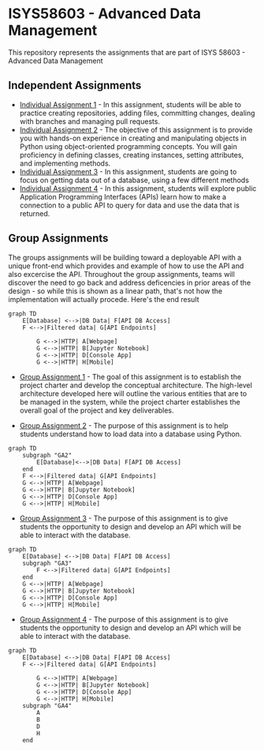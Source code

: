 # ISYS58603 - Advanced Data Management

This repository represents the assignments that are part of ISYS 58603 - Advanced Data Management


## Independent Assignments
* [Individual Assignment 1](assignments/Ind_Assignment_1_Getting_into_Git.md) - 
In this assignment, students will be able to practice creating repositories, adding files, committing changes, dealing with branches and managing pull requests.
* [Individual Assignment 2](assignments/Ind_Assignment_2_Object_Orientation.ipynb) - 
The objective of this assignment is to provide you with hands-on experience in creating and manipulating objects in Python using object-oriented programming concepts. You will gain proficiency in defining classes, creating instances, setting attributes, and implementing methods.
* [Individual Assignment 3](assignments/Ind_Assignment_3_Querying_Data.ipynb) - In this assignment, students are going to focus on getting data out of a database, using a few different methods
* [Individual Assignment 4](assignments/Ind_Assignment_4_Using_an_API.ipynb) - In this assignment, students will explore public Application Programming Interfaces (APIs) learn how to make a connection to a public API to query for data and use the data that is returned. 
  
## Group Assignments
The groups assignments will be building toward a deployable API with a unique front-end which provides and example of how to use the API and also excercise the API.  Throughout the group assignments, teams will discover the need to go back and address deficencies in prior areas of the design - so while this is shown as a linear path, that's not how the implementation will actually procede.  Here's the end result

```mermaid
graph TD
    E[Database] <-->|DB Data| F[API DB Access]
    F <-->|Filtered data| G[API Endpoints]    
    
        G <-->|HTTP| A[Webpage]
        G <-->|HTTP| B[Jupyter Notebook]
        G <-->|HTTP| D[Console App]
        G <-->|HTTP| H[Mobile]
```
* [Group Assignment 1](assignments/Group_Assignment_1_Vision_and_Design.md) - The goal of this assignment is to establish the project charter and develop the conceptual architecture.
The high-level architecture developed here will outline the various entities that are to be managed in the system, while the project charter establishes the overall goal of the project and key deliverables.

* [Group Assignment 2](assignments/Group_Assignment_2_Loading_Data.md) - The purpose of this assignment is to help students understand how to load data into a database using Python.

```mermaid
graph TD
    subgraph "GA2"
        E[Database]<-->|DB Data| F[API DB Access]
    end
    F <-->|Filtered data| G[API Endpoints]
    G <-->|HTTP| A[Webpage]
    G <-->|HTTP| B[Jupyter Notebook]
    G <-->|HTTP| D[Console App]
    G <-->|HTTP| H[Mobile]
```
* [Group Assignment 3](assignments/Group_Assignment_3_Creating_the_API.md) - The purpose of this assignment is to give students the opportunity to design and develop an API which will be able to interact with the database.

```mermaid
graph TD
    E[Database] <-->|DB Data| F[API DB Access]
    subgraph "GA3"
        F <-->|Filtered data| G[API Endpoints]    
    end
    G <-->|HTTP| A[Webpage]
    G <-->|HTTP| B[Jupyter Notebook]
    G <-->|HTTP| D[Console App]
    G <-->|HTTP| H[Mobile]
```

* [Group Assignment 4](assignments/Group_Assignment_4_Putting_front-end_on_the_API.md) - The purpose of this assignment is to give students the opportunity to design and develop an API which will be able to interact with the database.


```mermaid
graph TD
    E[Database] <-->|DB Data| F[API DB Access]
    F <-->|Filtered data| G[API Endpoints]    
    
        G <-->|HTTP| A[Webpage]
        G <-->|HTTP| B[Jupyter Notebook]
        G <-->|HTTP| D[Console App]
        G <-->|HTTP| H[Mobile]
    subgraph "GA4"
        A
        B
        D
        H
    end
```


  
